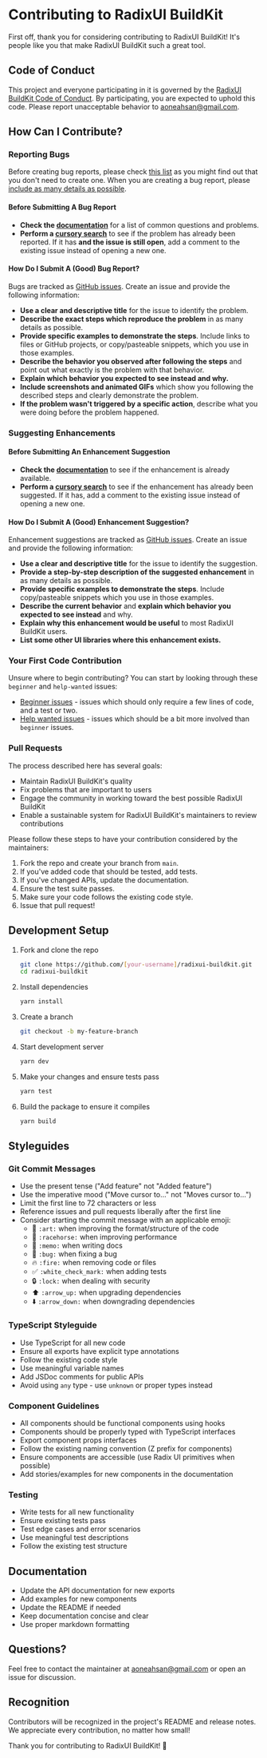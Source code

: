 # Contributing to RadixUI BuildKit

First off, thank you for considering contributing to RadixUI BuildKit! It's people like you that make RadixUI BuildKit such a great tool.

## Code of Conduct

This project and everyone participating in it is governed by the [RadixUI BuildKit Code of Conduct](CODE_OF_CONDUCT.md). By participating, you are expected to uphold this code. Please report unacceptable behavior to [aoneahsan@gmail.com](mailto:aoneahsan@gmail.com).

## How Can I Contribute?

### Reporting Bugs

Before creating bug reports, please check [this list](#before-submitting-a-bug-report) as you might find out that you don't need to create one. When you are creating a bug report, please [include as many details as possible](#how-do-i-submit-a-good-bug-report).

#### Before Submitting A Bug Report

* **Check the [documentation](./docs)** for a list of common questions and problems.
* **Perform a [cursory search](https://github.com/aoneahsan/radixui-buildkit/issues)** to see if the problem has already been reported. If it has **and the issue is still open**, add a comment to the existing issue instead of opening a new one.

#### How Do I Submit A (Good) Bug Report?

Bugs are tracked as [GitHub issues](https://github.com/aoneahsan/radixui-buildkit/issues). Create an issue and provide the following information:

* **Use a clear and descriptive title** for the issue to identify the problem.
* **Describe the exact steps which reproduce the problem** in as many details as possible.
* **Provide specific examples to demonstrate the steps**. Include links to files or GitHub projects, or copy/pasteable snippets, which you use in those examples.
* **Describe the behavior you observed after following the steps** and point out what exactly is the problem with that behavior.
* **Explain which behavior you expected to see instead and why.**
* **Include screenshots and animated GIFs** which show you following the described steps and clearly demonstrate the problem.
* **If the problem wasn't triggered by a specific action**, describe what you were doing before the problem happened.

### Suggesting Enhancements

#### Before Submitting An Enhancement Suggestion

* **Check the [documentation](./docs)** to see if the enhancement is already available.
* **Perform a [cursory search](https://github.com/aoneahsan/radixui-buildkit/issues)** to see if the enhancement has already been suggested. If it has, add a comment to the existing issue instead of opening a new one.

#### How Do I Submit A (Good) Enhancement Suggestion?

Enhancement suggestions are tracked as [GitHub issues](https://github.com/aoneahsan/radixui-buildkit/issues). Create an issue and provide the following information:

* **Use a clear and descriptive title** for the issue to identify the suggestion.
* **Provide a step-by-step description of the suggested enhancement** in as many details as possible.
* **Provide specific examples to demonstrate the steps**. Include copy/pasteable snippets which you use in those examples.
* **Describe the current behavior** and **explain which behavior you expected to see instead** and why.
* **Explain why this enhancement would be useful** to most RadixUI BuildKit users.
* **List some other UI libraries where this enhancement exists.**

### Your First Code Contribution

Unsure where to begin contributing? You can start by looking through these `beginner` and `help-wanted` issues:

* [Beginner issues](https://github.com/aoneahsan/radixui-buildkit/labels/beginner) - issues which should only require a few lines of code, and a test or two.
* [Help wanted issues](https://github.com/aoneahsan/radixui-buildkit/labels/help%20wanted) - issues which should be a bit more involved than `beginner` issues.

### Pull Requests

The process described here has several goals:

- Maintain RadixUI BuildKit's quality
- Fix problems that are important to users
- Engage the community in working toward the best possible RadixUI BuildKit
- Enable a sustainable system for RadixUI BuildKit's maintainers to review contributions

Please follow these steps to have your contribution considered by the maintainers:

1. Fork the repo and create your branch from `main`.
2. If you've added code that should be tested, add tests.
3. If you've changed APIs, update the documentation.
4. Ensure the test suite passes.
5. Make sure your code follows the existing code style.
6. Issue that pull request!

## Development Setup

1. Fork and clone the repo
   ```bash
   git clone https://github.com/[your-username]/radixui-buildkit.git
   cd radixui-buildkit
   ```

2. Install dependencies
   ```bash
   yarn install
   ```

3. Create a branch
   ```bash
   git checkout -b my-feature-branch
   ```

4. Start development server
   ```bash
   yarn dev
   ```

5. Make your changes and ensure tests pass
   ```bash
   yarn test
   ```

6. Build the package to ensure it compiles
   ```bash
   yarn build
   ```

## Styleguides

### Git Commit Messages

* Use the present tense ("Add feature" not "Added feature")
* Use the imperative mood ("Move cursor to..." not "Moves cursor to...")
* Limit the first line to 72 characters or less
* Reference issues and pull requests liberally after the first line
* Consider starting the commit message with an applicable emoji:
    * 🎨 `:art:` when improving the format/structure of the code
    * 🐎 `:racehorse:` when improving performance
    * 📝 `:memo:` when writing docs
    * 🐛 `:bug:` when fixing a bug
    * 🔥 `:fire:` when removing code or files
    * ✅ `:white_check_mark:` when adding tests
    * 🔒 `:lock:` when dealing with security
    * ⬆️ `:arrow_up:` when upgrading dependencies
    * ⬇️ `:arrow_down:` when downgrading dependencies

### TypeScript Styleguide

* Use TypeScript for all new code
* Ensure all exports have explicit type annotations
* Follow the existing code style
* Use meaningful variable names
* Add JSDoc comments for public APIs
* Avoid using `any` type - use `unknown` or proper types instead

### Component Guidelines

* All components should be functional components using hooks
* Components should be properly typed with TypeScript interfaces
* Export component props interfaces
* Follow the existing naming convention (Z prefix for components)
* Ensure components are accessible (use Radix UI primitives when possible)
* Add stories/examples for new components in the documentation

### Testing

* Write tests for all new functionality
* Ensure existing tests pass
* Test edge cases and error scenarios
* Use meaningful test descriptions
* Follow the existing test structure

## Documentation

* Update the API documentation for new exports
* Add examples for new components
* Update the README if needed
* Keep documentation concise and clear
* Use proper markdown formatting

## Questions?

Feel free to contact the maintainer at [aoneahsan@gmail.com](mailto:aoneahsan@gmail.com) or open an issue for discussion.

## Recognition

Contributors will be recognized in the project's README and release notes. We appreciate every contribution, no matter how small!

Thank you for contributing to RadixUI BuildKit! 🎉